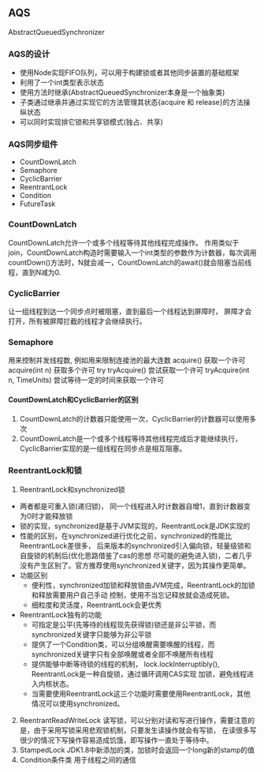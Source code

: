 ## AQS 
AbstractQueuedSynchronizer
### AQS的设计
* 使用Node实现FIFO队列，可以用于构建锁或者其他同步装置的基础框架
* 利用了一个int类型表示状态
* 使用方法时继承(AbstractQueuedSynchronizer本身是一个抽象类)
* 子类通过继承并通过实现它的方法管理其状态{acquire 和 release}的方法操纵状态
* 可以同时实现排它锁和共享锁模式(独占、共享)

### AQS同步组件
* CountDownLatch
* Semaphore
* CyclicBarrier
* ReentrantLock
* Condition
* FutureTask

### CountDownLatch
CountDownLatch允许一个或多个线程等待其他线程完成操作。
作用类似于join，CountDownLatch构造时需要输入一个int类型的参数作为计数器，每次调用
countDown()方法时，N就会减一，CountDownLatch的await()就会阻塞当前线程，直到N减为0.

### CyclicBarrier
让一组线程到达一个同步点时被阻塞，直到最后一个线程达到屏障时，
屏障才会打开，所有被屏障拦截的线程才会继续执行。

### Semaphore
用来控制并发线程数, 例如用来限制连接池的最大连数
acquire() 获取一个许可
acquire(int n) 获取多个许可
try
tryAcquire() 尝试获取一个许可
tryAcquire(int n, TimeUnits) 尝试等待一定的时间来获取一个许可

#### CountDownLatch和CyclicBarrier的区别
1. CountDownLatch的计数器只能使用一次，CyclicBarrier的计数器可以使用多次
2. CountDownLatch是一个或多个线程等待其他线程完成后才能继续执行，
CyclicBarrier实现的是一组线程在同步点是相互阻塞。

### ReentrantLock和锁
1. ReentrantLock和synchronized锁
* 两者都是可重入锁(递归锁)， 同一个线程进入时计数器自增1，直到计数器变为0时才能释放锁
* 锁的实现，synchronized是基于JVM实现的，ReentrantLock是JDK实现的
* 性能的区别，在synchronized进行优化之前，synchronized的性能比ReentrantLock差很多，
后来版本的synchronized引入偏向锁，轻量级锁和自旋锁的机制后(优化思路借鉴了cas的思想
尽可能的避免进入锁)，二者几乎没有产生区别了。官方推荐使用synchronized关键字，因为其操作更简单。
* 功能区别
    * 便利性，synchronized加锁和释放锁由JVM完成，ReentrantLock的加锁和释放需要用户自己手动
    控制，使用不当忘记释放就会造成死锁。
    * 细粒度和灵活度，ReentrantLock会更优秀
* ReentrantLock独有的功能
    * 可指定是公平(先等待的线程现先获得锁)锁还是非公平锁，而synchronized关键字只能够为非公平锁
    * 提供了一个Condition类，可以分组唤醒需要唤醒的线程，而synchronized关键字只有全部唤醒或者全部不唤醒所有线程
    * 提供能够中断等待锁的线程的机制， lock.lockInterruptibly(), ReentrantLock是一种自旋锁，通过循环调用CAS实现
    加锁，避免线程进入内核状态。
    * 当需要使用ReentrantLock这三个功能时需要使用ReentrantLock，其他情况可以使用synchronized。
2. ReentrantReadWriteLock
读写锁，可以分别对读和写进行操作，需要注意的是，由于采用写锁采用悲观锁机制，只要发生读操作就会有写锁，
在读很多写很少的情况下写操作容易造成饥饿，即写操作一直处于等待中。
3. StampedLock
JDK1.8中新添加的类，加锁时会返回一个long新的stamp的值
4. Condition条件类
用于线程之间的通信